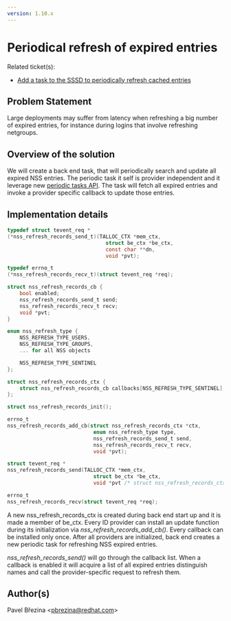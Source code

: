 ```yaml
---
version: 1.10.x
---
```


# Periodical refresh of expired entries

Related ticket(s):

  - [Add a task to the SSSD to periodically refresh cached entries](https://github.com/SSSD/sssd/issues/2755)

## Problem Statement

Large deployments may suffer from latency when refreshing a big number of expired entries, for instance during logins that involve refreshing netgroups.

## Overview of the solution

We will create a back end task, that will periodically search and update all expired NSS entries. The periodic task it self is provider independent and it leverage new [periodic tasks API](periodic_tasks.md). The task will fetch all expired entries and invoke a provider specific callback to update those entries.

## Implementation details

```c
typedef struct tevent_req *
(*nss_refresh_records_send_t)(TALLOC_CTX *mem_ctx,
                                struct be_ctx *be_ctx,
                                const char **dn,
                                void *pvt);

typedef errno_t
(*nss_refresh_records_recv_t)(struct tevent_req *req);

struct nss_refresh_records_cb {
    bool enabled;
    nss_refresh_records_send_t send;
    nss_refresh_records_recv_t recv;
    void *pvt;
}

enum nss_refresh_type {
    NSS_REFRESH_TYPE_USERS,
    NSS_REFRESH_TYPE_GROUPS,
    ... for all NSS objects

    NSS_REFRESH_TYPE_SENTINEL
};

struct nss_refresh_records_ctx {
    struct nss_refresh_records_cb callbacks[NSS_REFRESH_TYPE_SENTINEL];
};

struct nss_refresh_records_init();

errno_t
nss_refresh_records_add_cb(struct nss_refresh_records_ctx *ctx,
                            enum nss_refresh_type type,
                            nss_refresh_records_send_t send,
                            nss_refresh_records_recv_t recv,
                            void *pvt);

struct tevent_req *
nss_refresh_records_send(TALLOC_CTX *mem_ctx,
                            struct be_ctx *be_ctx,
                            void *pvt /* struct nss_refresh_records_ctx */

errno_t
nss_refresh_records_recv(struct tevent_req *req);
```

A new nss_refresh_records_ctx is created during back end start up and it is made a member of be_ctx. Every ID provider can install an update function during its initialization via *nss_refresh_records_add_cb()*. Every callback can be installed only once. After all providers are initialized, back end creates a new periodic task for refreshing NSS expired entries.

*nss_refresh_records_send()* will go through the callback list. When a callback is enabled it will acquire a list of all expired entries distinguish names and call the provider-specific request to refresh them.

## Author(s)

Pavel Březina \<pbrezina@redhat.com\>

